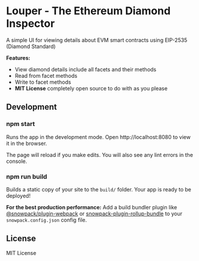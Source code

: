 Louper - The Ethereum Diamond Inspector
==================

A simple UI for viewing details about EVM smart contracts using EIP-2535 (Diamond Standard)

**Features:**
- View diamond details include all facets and their methods
- Read from facet methods
- Write to facet methods
- **MIT License** completely open source to do with as you please

## Development

### npm start

Runs the app in the development mode.
Open http://localhost:8080 to view it in the browser.

The page will reload if you make edits.
You will also see any lint errors in the console.

### npm run build

Builds a static copy of your site to the `build/` folder.
Your app is ready to be deployed!

**For the best production performance:** Add a build bundler plugin like [@snowpack/plugin-webpack](https://github.com/snowpackjs/snowpack/tree/main/plugins/plugin-webpack) or [snowpack-plugin-rollup-bundle](https://github.com/ParamagicDev/snowpack-plugin-rollup-bundle) to your `snowpack.config.json` config file.

License
-------

MIT License

